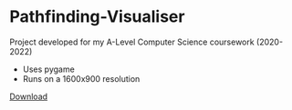 # Pathfinding-Visualiser
Project developed for my A-Level Computer Science coursework (2020-2022)
<ul>
  <li>Uses pygame</li>
  <li>Runs on a 1600x900 resolution</li>
</ul>

[Download](Pathfinding_Visualiser.rar)
